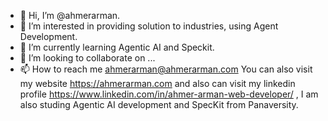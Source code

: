 - 👋 Hi, I’m @ahmerarman.
- 👀 I’m interested in providing solution to industries, using Agent Development.
- 🌱 I’m currently learning Agentic AI and Speckit.
- 💞️ I’m looking to collaborate on ...
- 📫 How to reach me ahmerarman@ahmerarman.com
You can also visit my website https://ahmerarman.com and also can visit my linkedin profile https://www.linkedin.com/in/ahmer-arman-web-developer/ , I am also studing Agentic AI development and SpecKit from Panaversity.

